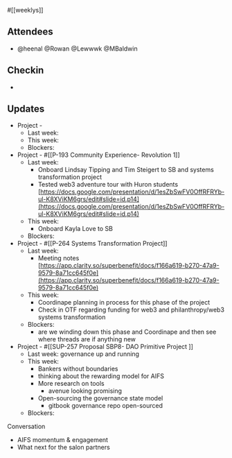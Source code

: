 #[[weeklys]] 
## Attendees
- @heenal @Rowan  @Lewwwk @MBaldwin 

## Checkin
- 

## Updates
- Project - 
	- Last week: 
	- This week:
	- Blockers:
- Project - #[[P-193 Community Experience- Revolution 1]] 
	- Last week: 
		- Onboard Lindsay Tipping and Tim Steigert to SB and systems transformation project 
		- Tested web3 adventure tour with Huron students [https://docs.google.com/presentation/d/1esZbSwFV0OffRFRYb-ul-K8XViKM6grs/edit#slide=id.p14](https://docs.google.com/presentation/d/1esZbSwFV0OffRFRYb-ul-K8XViKM6grs/edit#slide=id.p14) 
	- This week:
		- Onboard Kayla Love to SB
	- Blockers:
- Project - #[[P-264 Systems Transformation Project]] 
	- Last week:
		- Meeting notes [https://app.clarity.so/superbenefit/docs/f166a619-b270-47a9-9579-8a71cc645f0e](https://app.clarity.so/superbenefit/docs/f166a619-b270-47a9-9579-8a71cc645f0e) 
	- This week:
		- Coordinape planning in process for this phase of the project
		- Check in OTF regarding funding for web3 and philanthropy/web3 systems transformation
	- Blockers:
		- are we winding down this phase and Coordinape and then see where threads are if anything new
- Project - #[[SUP-257 Proposal SBP8- DAO Primitive Project
]]
	- Last week: governance up and running
	- This week: 
		- Bankers without boundaries 
		- thinking about the rewarding model for AIFS
		- More research on tools
			- avenue looking promising
		- Open-sourcing the governance state model 
			- gitbook governance repo open-sourced
	- Blockers:


Conversation
- AIFS momentum & engagement
- What next for the salon partners 
